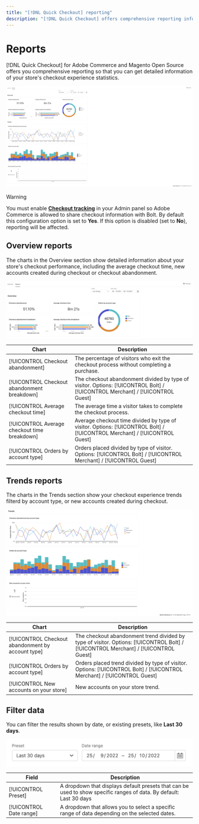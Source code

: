 ```yaml
---
title: "[!DNL Quick Checkout] reporting"
description: "[!DNL Quick Checkout] offers comprehensive reporting information."
---
```


# Reports

[!DNL Quick Checkout] for Adobe Commerce and Magento Open Source offers you comprehensive reporting so that you can get detailed information of your store's checkout experience statistics.

![Reports view](assets/reports-view-big-checkout.png)

>[!WARNING]
>
> You must enable [**Checkout tracking**](../quick-checkout/settings-quick-checkout.md) in your Admin panel so Adobe Commerce is allowed to share checkout information with Bolt. By default this configuration option is set to **Yes**. If this option is disabled (set to **No**), reporting will be affected.

## Overview reports

The charts in the Overview section show detailed information about your store's checkout performance, including the average checkout time, new accounts created during checkout or checkout abandonment.

![Reports overview](assets/overview-report-checkout.png)

| Chart | Description |
|---|---|
| [!UICONTROL Checkout abandonment] | The percentage of visitors who exit the checkout process without completing a purchase. |
| [!UICONTROL Checkout abandonment breakdown] | The checkout abandonment divided by type of visitor. Options: [!UICONTROL Bolt] / [!UICONTROL Merchant] / [!UICONTROL Guest] |
| [!UICONTROL Average checkout time] | The average time a visitor takes to complete the checkout process. |
| [!UICONTROL Average checkout time breakdown] | Average checkout time divided by type of visitor. Options: [!UICONTROL Bolt] / [!UICONTROL Merchant] / [!UICONTROL Guest] |
| [!UICONTROL Orders by account type] | Orders placed divided by type of visitor. Options: [!UICONTROL Bolt] / [!UICONTROL Merchant] / [!UICONTROL Guest] |

## Trends reports

The charts in the Trends section show your checkout experience trends filterd by account type, or new accounts created during checkout.

![Reports trends](assets/trends-report-checkout.png)

| Chart | Description |
|---|---|
| [!UICONTROL Checkout abandonment by account type] | The checkout abandonment trend divided by type of visitor. Options: [!UICONTROL Bolt] / [!UICONTROL Merchant] / [!UICONTROL Guest] |
| [!UICONTROL Orders by account type] | Orders placed trend divided by type of visitor. Options: [!UICONTROL Bolt] / [!UICONTROL Merchant] / [!UICONTROL Guest] |
| [!UICONTROL New accounts on your store] | New accounts on your store trend. |

## Filter data

You can filter the results shown by date, or existing presets, like **Last 30 days**.

![Filter view](assets/filter-view.png)

| Field | Description |
|---|---|
| [!UICONTROL Preset] | A dropdown that displays default presets that can be used to show specific ranges of data. By default: Last 30 days |
| [!UICONTROL Date range] | A dropdown that allows you to select a specific range of data depending on the selected dates. |

